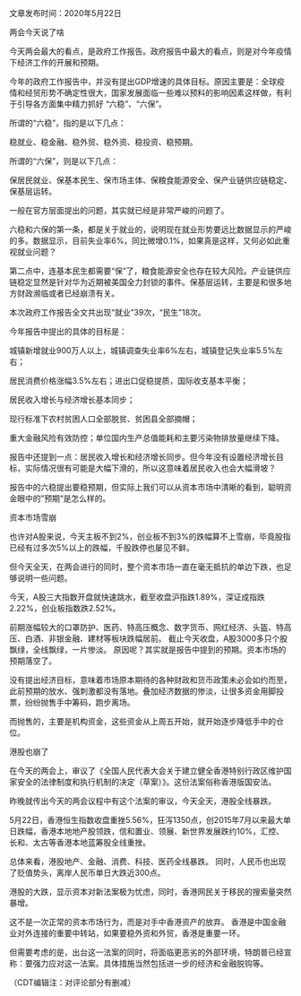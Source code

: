 文章发布时间：2020年5月22日

两会今天说了啥

今天两会最大的看点，是政府工作报告。政府报告中最大的看点，则是对今年疫情下经济工作的开展和预期。

今年的政府工作报告中，并没有提出GDP增速的具体目标。原因主要是：全球疫情和经贸形势不确定性很大，国家发展面临一些难以预料的影响因素这样做，有利于引导各方面集中精力抓好 “六稳”、“六保”。

所谓的“六稳”，指的是以下几点：

稳就业、稳金融、稳外贸、稳外资、稳投资、稳预期。

所谓的“六保”，则是以下几点：

保居民就业、保基本民生、保市场主体、保粮食能源安全、保产业链供应链稳定、保基层运转。

一般在官方层面提出的问题，其实就已经是非常严峻的问题了。

六稳和六保的第一条，都是关于就业的，说明现在就业形势要远比数据显示的严峻的多。数据显示，目前失业率6%，同比微增0.1%，如果真是这样，又何必如此重视就业问题？

第二点中，连基本民生都需要“保”了，粮食能源安全也存在较大风险。产业链供应链稳定显然是针对华为近期被美国全力封锁的事件。保基层运转，主要是和很多地方财政濒临或者已经崩溃有关。

本次政府工作报告全文共出现“就业”39次，“民生”18次。

今年报告中提出的具体的目标是：

城镇新增就业900万人以上，城镇调查失业率6%左右，城镇登记失业率5.5%左右；

居民消费价格涨幅3.5%左右；进出口促稳提质，国际收支基本平衡；

居民收入增长与经济增长基本同步；

现行标准下农村贫困人口全部脱贫、贫困县全部摘帽；

重大金融风险有效防控；单位国内生产总值能耗和主要污染物排放量继续下降。

报告中还提到一点：居民收入增长和经济增长同步。但今年没有设置经济增长目标，实际情况很有可能是大幅下滑的，所以这意味着居民收入也会大幅滑坡？

报告中的六稳提出要稳预期，但实际上我们可以从资本市场中清晰的看到，聪明资金眼中的”预期“是怎么样的。

资本市场雪崩

也许对A股来说，今天主板不到2%，创业板不到3%的跌幅算不上雪崩，毕竟股指已经有过多次5%以上的跌幅，千股跌停也屡见不鲜。

但今天全天，在两会进行的同时，整个资本市场一直在毫无抵抗的单边下跌，也足够说明一些问题。

今天，A股三大指数开盘就快速跳水，截至收盘沪指跌1.89%，深证成指跌2.22%，创业板指数跌2.52%。

前期涨幅较大的口罩防护、医药、特高压概念、数字货币、网红经济、头盔、特高压、白酒、非银金融、建材等板块跌幅居前。 截止今天收盘，A股3000多只个股飘绿，全线飘绿，一片惨淡。 原因呢？其实就是报告中提到的预期。资本市场的预期落空了。

没有提出经济目标，意味着市场原本期待的各种财政和货币政策未必会如约而至，此前预期的放水、强刺激都没有落地。叠加经济数据的惨淡，让很多资金用脚投票，纷纷抛售手中筹码，跑步离场。

而抛售的，主要是机构资金，这些资金从上周五开始，就开始逐步降低手中的仓位。

港股也崩了

在今天的两会上，审议了《全国人民代表大会关于建立健全香港特别行政区维护国家安全的法律制度和执行机制的决定（草案）》。这份法案俗称香港版国安法。

昨晚就传出今天的两会议程中有这个法案的审议，今天全天，港股全线暴跌。

5月22日，香港恒生指数收盘重挫5.56%，狂泻1350点，创2015年7月以来最大单日跌幅，香港本地地产股领跌，信和置业、领展、新世界发展跌约10%，汇控、长和、太古等香港本地蓝筹股全线重挫。

总体来看，港股地产、金融、消费、科技、医药全线暴跌。 同时，人民币也出现了贬值势头，离岸人民币单日大跌近300点。

港股的大跌，显示资本对新法案极为忧虑，同时，香港网民关于移民的搜索量突然暴增。

这不是一次正常的资本市场行为，而是对手中香港资产的放弃。 香港是中国金融业对外连接的重要中转站，如果要稳外资和外贸，香港是重要一环。

但需要考虑的是，出台这一法案的同时，将面临更恶劣的外部环境，特朗普已经宣称：要强力应对这一法案。具体措施当然包括进一步的经济和金融脱钩等。

（CDT编辑注：对评论部分有删减）


